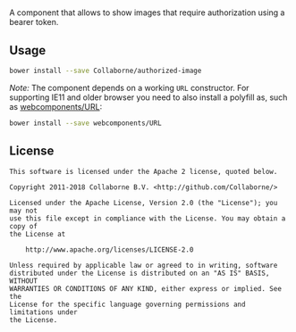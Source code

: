 # <authorized-image>

A component that allows to show images that require authorization using a bearer token.

## Usage

```sh
bower install --save Collaborne/authorized-image
```

_Note:_ The component depends on a working `URL` constructor. For supporting IE11 and older browser you need to also install a polyfill as, such as [webcomponents/URL](https://github.com/webcomponents/URL):
```sh
bower install --save webcomponents/URL
```

## License

    This software is licensed under the Apache 2 license, quoted below.

    Copyright 2011-2018 Collaborne B.V. <http://github.com/Collaborne/>

    Licensed under the Apache License, Version 2.0 (the "License"); you may not
    use this file except in compliance with the License. You may obtain a copy of
    the License at

        http://www.apache.org/licenses/LICENSE-2.0

    Unless required by applicable law or agreed to in writing, software
    distributed under the License is distributed on an "AS IS" BASIS, WITHOUT
    WARRANTIES OR CONDITIONS OF ANY KIND, either express or implied. See the
    License for the specific language governing permissions and limitations under
    the License.